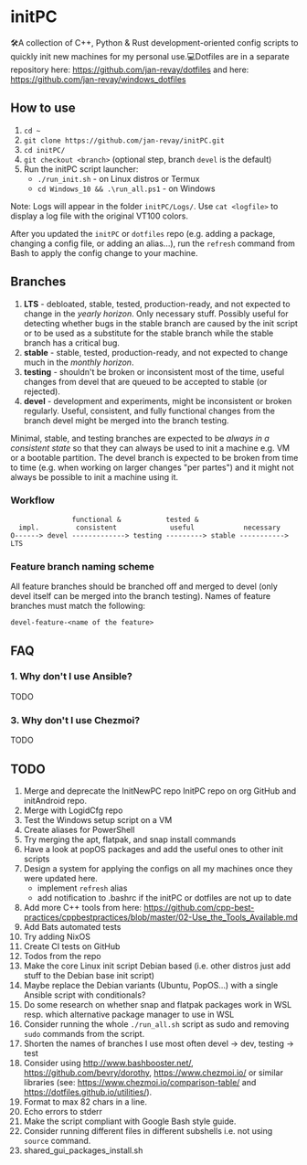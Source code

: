 # initPC

🛠A collection of C++, Python & Rust development-oriented config scripts to quickly init new machines for my personal use.💻Dotfiles are in a separate repository here: <https://github.com/jan-revay/dotfiles> and here: <https://github.com/jan-revay/windows_dotfiles>

## How to use

1. `cd ~`
2. `git clone https://github.com/jan-revay/initPC.git`
3. `cd initPC/`
4. `git checkout <branch>` (optional step, branch `devel` is the default)
5. Run the initPC script launcher:
    * `./run_init.sh` - on Linux distros or Termux
    * `cd Windows_10 && .\run_all.ps1` - on Windows

Note: Logs will appear in the folder `initPC/Logs/`. Use `cat <logfile>` to display a log file with the original VT100 colors.

After you updated the `initPC` or `dotfiles` repo (e.g. adding a package, changing a config file, or adding an alias...), run the `refresh` command from Bash to apply the config change to your machine.

## Branches

1. **LTS** - debloated, stable, tested, production-ready, and not expected to change in the _yearly horizon_. Only necessary stuff. Possibly useful for detecting whether bugs in the stable branch are caused by the init script or to be used as a substitute for the stable branch while the stable branch has a critical bug.
2. **stable** - stable, tested, production-ready, and not expected to change much in the _monthly horizon_.
3. **testing** - shouldn't be broken or inconsistent most of the time, useful changes from devel that are queued to be accepted to stable (or rejected).
4. **devel** - development and experiments, might be inconsistent or broken regularly. Useful, consistent, and fully functional changes from the branch devel might be merged into the branch testing.

Minimal, stable, and testing branches are expected to be _always in a consistent state_ so that they can always be used to init a machine e.g. VM or a bootable partition. The devel branch is expected to be broken from time to time (e.g. when working on larger changes "per partes") and it might not always be possible to init a machine using it.

### Workflow

```text
               functional &           tested &
  impl.         consistent             useful            necessary
O------> devel -------------> testing ---------> stable -----------> LTS
```

### Feature branch naming scheme

All feature branches should be branched off and merged to devel (only devel itself
can be merged into the branch testing). Names of feature branches must match the
following:

```
devel-feature-<name of the feature>
```

## FAQ

### 1. Why don't I use Ansible?

TODO

### 3. Why don't I use Chezmoi?

TODO

## TODO

1. Merge and deprecate the InitNewPC repo InitPC repo on org GitHub and initAndroid repo.
2. Merge with LogidCfg repo
3. Test the Windows setup script on a VM
4. Create aliases for PowerShell
5. Try merging the apt, flatpak, and snap install commands
6. Have a look at popOS packages and add the useful ones to other init scripts
7. Design a system for applying the configs on all my machines once they
   were updated here.
   - implement `refresh` alias
   - add notification to .bashrc if the initPC or dotfiles are not up to date
9. Add more C++ tools from here: <https://github.com/cpp-best-practices/cppbestpractices/blob/master/02-Use_the_Tools_Available.md>
10. Add Bats automated tests
11. Try adding NixOS
12. Create CI tests on GitHub
13. Todos from the repo
14. Make the core Linux init script Debian based (i.e. other distros just add stuff to the Debian base init script)
15. Maybe replace the Debian variants (Ubuntu, PopOS...) with a single Ansible script with conditionals?
16. Do some research on whether snap and flatpak packages work in WSL resp. which alternative package manager to use in WSL
17. Consider running the whole `./run_all.sh` script as sudo and removing `sudo` commands from the script.
18. Shorten the names of branches I use most often devel -> dev, testing -> test
19. Consider using <http://www.bashbooster.net/>, <https://github.com/bevry/dorothy>, <https://www.chezmoi.io/> or similar libraries (see: <https://www.chezmoi.io/comparison-table/> and <https://dotfiles.github.io/utilities/>).
20. Format to max 82 chars in a line.
21. Echo errors to stderr
22. Make the script compliant with Google Bash style guide.
23. Consider running different files in different subshells i.e. not using `source` command.
24. shared_gui_packages_install.sh
